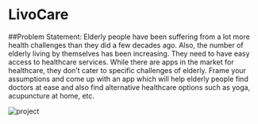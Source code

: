 # LivoCare

##Problem Statement:
Elderly people have been suffering from a lot more health challenges than they did
a few decades ago. Also, the number of elderly living by themselves has been
increasing. They need to have easy access to healthcare services. While there are
apps in the market for healthcare, they don’t cater to specific challenges of elderly.
Frame your assumptions and come up with an app which will help elderly people
find doctors at ease and also find alternative healthcare options such as yoga,
acupuncture at home, etc.

![project](https://github.com/user-attachments/assets/e22a6128-2998-4711-9987-b7e993ff3a89)
